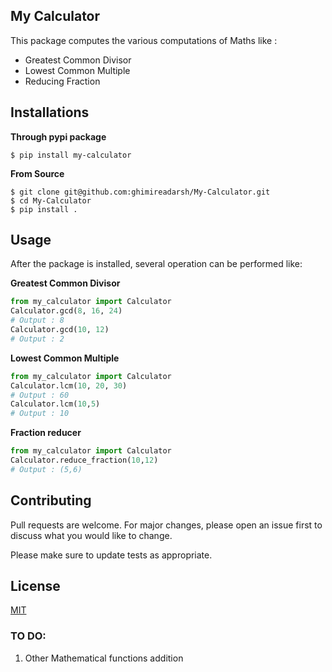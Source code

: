 ## My Calculator

This package computes the various computations of Maths like :
* Greatest Common Divisor
* Lowest Common Multiple
* Reducing Fraction

## Installations
__Through pypi package__
``` Shell
$ pip install my-calculator
```

__From Source__
``` Shell
$ git clone git@github.com:ghimireadarsh/My-Calculator.git
$ cd My-Calculator
$ pip install . 
```

## Usage
After the package is installed, several operation can be performed like:

__Greatest Common Divisor__
``` Python
from my_calculator import Calculator
Calculator.gcd(8, 16, 24)
# Output : 8
Calculator.gcd(10, 12)
# Output : 2

```

__Lowest Common Multiple__
``` Python
from my_calculator import Calculator
Calculator.lcm(10, 20, 30)
# Output : 60
Calculator.lcm(10,5)
# Output : 10
```

__Fraction reducer__
``` Python
from my_calculator import Calculator
Calculator.reduce_fraction(10,12)
# Output : (5,6)
```

## Contributing
Pull requests are welcome. For major changes, please open an issue first to discuss what you would like to change.

Please make sure to update tests as appropriate.

## License
[MIT](https://github.com/ghimireadarsh/My-Calculator/blob/master/LICENSE.txt)

### TO DO:
1. Other Mathematical functions addition